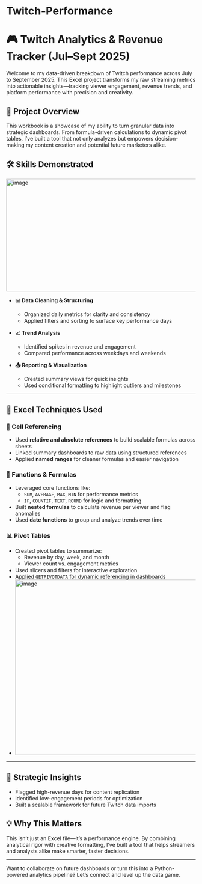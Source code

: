 # Twitch-Performance
# 🎮 Twitch Analytics & Revenue Tracker (Jul–Sept 2025)

Welcome to my data-driven breakdown of Twitch performance across July to September 2025. This Excel project transforms my raw streaming metrics into actionable insights—tracking viewer engagement, revenue trends, and platform performance with precision and creativity.

## 🚀 Project Overview

This workbook is a showcase of my ability to turn granular data into strategic dashboards. From formula-driven calculations to dynamic pivot tables, I’ve built a tool that not only analyzes but empowers decision-making my content creation and potential future marketers alike.

## 🛠️ Skills Demonstrated
<img width="1424" height="300" alt="image" src="https://github.com/user-attachments/assets/62046713-daf8-4b15-ab4c-2d2e7f4b452a" />


- **📊 Data Cleaning & Structuring**
  - Organized daily metrics for clarity and consistency
  - Applied filters and sorting to surface key performance days

- **📈 Trend Analysis**
  - Identified spikes in revenue and engagement
  - Compared performance across weekdays and weekends

- **📤 Reporting & Visualization**
  - Created summary views for quick insights
  - Used conditional formatting to highlight outliers and milestones

---

## 🧮 Excel Techniques Used

### 🔗 Cell Referencing
- Used **relative and absolute references** to build scalable formulas across sheets
- Linked summary dashboards to raw data using structured references
- Applied **named ranges** for cleaner formulas and easier navigation

### 🧠 Functions & Formulas
- Leveraged core functions like:
  - `SUM`, `AVERAGE`, `MAX`, `MIN` for performance metrics
  - `IF`, `COUNTIF`, `TEXT`, `ROUND` for logic and formatting
- Built **nested formulas** to calculate revenue per viewer and flag anomalies
- Used **date functions** to group and analyze trends over time

### 📊 Pivot Tables
- Created pivot tables to summarize:
  - Revenue by day, week, and month
  - Viewer count vs. engagement metrics
- Used slicers and filters for interactive exploration
- Applied `GETPIVOTDATA` for dynamic referencing in dashboards
- <img width="565" height="467" alt="image" src="https://github.com/user-attachments/assets/9d107c20-02f7-4005-9c0a-d4fe1ca536ef" />


---

## 🧠 Strategic Insights

- Flagged high-revenue days for content replication
- Identified low-engagement periods for optimization
- Built a scalable framework for future Twitch data imports

## 💡 Why This Matters

This isn’t just an Excel file—it’s a performance engine. By combining analytical rigor with creative formatting, I’ve built a tool that helps streamers and analysts alike make smarter, faster decisions.

---

Want to collaborate on future dashboards or turn this into a Python-powered analytics pipeline? Let’s connect and level up the data game.
